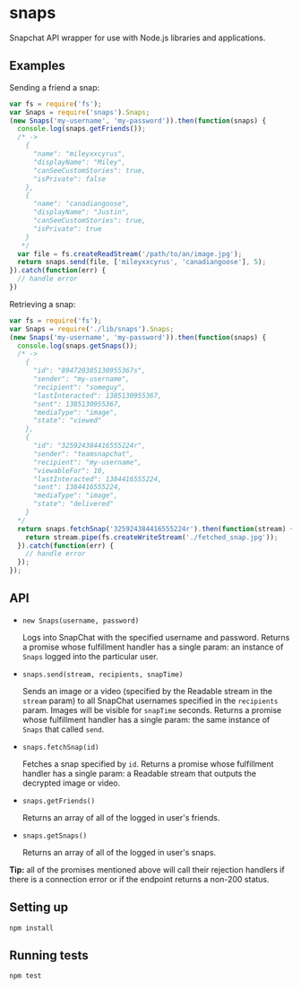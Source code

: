 snaps
=====

Snapchat API wrapper for use with Node.js libraries and applications.

## Examples
Sending a friend a snap:
```javascript
var fs = require('fs');
var Snaps = require('snaps').Snaps;
(new Snaps('my-username', 'my-password')).then(function(snaps) {
  console.log(snaps.getFriends());
  /* ->
    {
      "name": "mileyxxcyrus",
      "displayName": "Miley",
      "canSeeCustomStories": true,
      "isPrivate": false
    },
    {
      "name": "canadiangoose",
      "displayName": "Justin",
      "canSeeCustomStories": true,
      "isPrivate": true
    }
   */
  var file = fs.createReadStream('/path/to/an/image.jpg');
  return snaps.send(file, ['mileyxxcyrus', 'canadiangoose'], 5);
}).catch(function(err) {
  // handle error
})
```

Retrieving a snap:
```javascript
var fs = require('fs');
var Snaps = require('./lib/snaps').Snaps;
(new Snaps('my-username', 'my-password')).then(function(snaps) {
  console.log(snaps.getSnaps());
  /* ->
    {
      "id": "894720385130955367s",
      "sender": "my-username",
      "recipient": "someguy",
      "lastInteracted": 1385130955367,
      "sent": 1385130955367,
      "mediaType": "image",
      "state": "viewed"
    },
    {
      "id": "325924384416555224r",
      "sender": "teamsnapchat",
      "recipient": "my-username",
      "viewableFor": 10,
      "lastInteracted": 1384416555224,
      "sent": 1384416555224,
      "mediaType": "image",
      "state": "delivered"
    }
  */
  return snaps.fetchSnap('325924384416555224r').then(function(stream) {
    return stream.pipe(fs.createWriteStream('./fetched_snap.jpg'));
  }).catch(function(err) {
    // handle error
  });
});
```

## API

- `new Snaps(username, password)`
  
  Logs into SnapChat with the specified username and password. Returns a promise whose fulfillment handler has a single param: an instance of `Snaps` logged into the particular user.

- `snaps.send(stream, recipients, snapTime)`

  Sends an image or a video (specified by the Readable stream in the `stream` param) to all SnapChat usernames specified in the `recipients` param. Images will be visible for `snapTime` seconds. Returns a promise whose fulfillment handler has a single param: the same instance of `Snaps` that called `send`.
  
- `snaps.fetchSnap(id)`

  Fetches a snap specified by `id`. Returns a promise whose fulfillment handler has a single param: a Readable stream that outputs the decrypted image or video.

- `snaps.getFriends()`

  Returns an array of all of the logged in user's friends.

- `snaps.getSnaps()`

  Returns an array of all of the logged in user's snaps.

__Tip:__ all of the promises mentioned above will call their rejection handlers if there is a connection error or if the endpoint returns a non-200 status.

## Setting up

```
npm install
```

## Running tests

```
npm test
```

